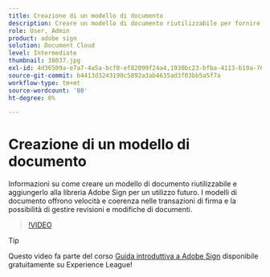 ```yaml
---
title: Creazione di un modello di documento
description: Creare un modello di documento riutilizzabile per fornire velocità e coerenza
role: User, Admin
product: adobe sign
solution: Document Cloud
level: Intermediate
thumbnail: 38037.jpg
exl-id: 4d36509a-e7a7-4a5a-bcf8-ef82099f24a4,1930bc23-bfba-4113-b19a-76634667bda3
source-git-commit: b4413d3243190c5892a3ab4635ad3f03bb5a5f7a
workflow-type: tm+mt
source-wordcount: '80'
ht-degree: 0%

---
```


# Creazione di un modello di documento

Informazioni su come creare un modello di documento riutilizzabile e aggiungerlo alla libreria Adobe Sign per un utilizzo futuro. I modelli di documento offrono velocità e coerenza nelle transazioni di firma e la possibilità di gestire revisioni e modifiche di documenti.

>[!VIDEO](https://video.tv.adobe.com/v/38037?hidetitle=true)

>[!TIP]
>
>Questo video fa parte del corso [Guida introduttiva a Adobe Sign](https://experienceleague.adobe.com/?recommended=Sign-U-1-2020.1) disponibile gratuitamente su Experience League!
